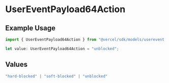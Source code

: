 # UserEventPayload64Action

## Example Usage

```typescript
import { UserEventPayload64Action } from "@vercel/sdk/models/userevent.js";

let value: UserEventPayload64Action = "unblocked";
```

## Values

```typescript
"hard-blocked" | "soft-blocked" | "unblocked"
```